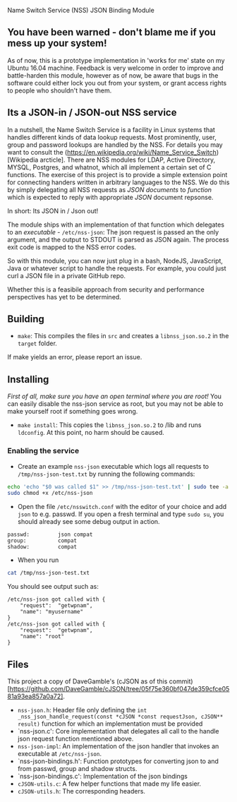 Name Switch Service (NSS) JSON Binding Module

## You have been warned - don't blame me if you mess up your system!
As of now, this is a prototype implementation in 'works for me' state on my Ubuntu 16.04 machine.
Feedback is very welcome in order to improve and battle-harden this module, however as of now, be aware that bugs in the software could either lock you out from your system, or grant access rights to people who shouldn't have them.


## Its a JSON-in / JSON-out NSS service
In a nutshell, the Name Switch Service is a facility in Linux systems that handles different kinds of data lookup requests.
Most prominently, user, group and password lookups are handled by the NSS.
For details you may want to consult the (https://en.wikipedia.org/wiki/Name_Service_Switch)[Wikipedia arcticle].
There are NSS modules for LDAP, Active Directory, MYSQL, Postgres, and whatnot, which all implement a certain set of C functions.
The exercise of this project is to provide a simple extension point for connecting handers written in arbitrary languages to the NSS.
We do this by simply delegating all NSS requests as *JSON documents* to *function* which is expected to reply with appropriate *JSON* document repsonse.

In short: Its JSON in / Json out!

The module ships with an implementation of that function which delegates to an *executable* - `/etc/nss-json`: The json request is passed an the only argument, and
the output to STDOUT is parsed as JSON again. The process exit code is mapped to the NSS error codes.

So with this module, you can now just plug in a bash, NodeJS, JavaScript, Java or whatever script to handle the requests. For example, you could just
curl a JSON file in a private GitHub repo.


Whether this is a feasibile approach from security and performance perspectives has yet to be determined.

## Building

* `make`: This compiles the files in `src` and creates a `libnss_json.so.2` in the `target` folder.

If make yields an error, please report an issue.

## Installing

*First of all, make sure you have an open terminal where you are root!* You can easily disable the nss-json service as root, but you may not be able to make yourself root if something goes wrong.

* `make install`: This copies the `libnss_json.so.2` to /lib and runs `ldconfig`. At this point, no harm should be caused.

### Enabling the service

* Create an example `nss-json` executable which logs all requests to `/tmp/nss-json-test.txt` by running the following commands:

```bash
echo 'echo "$0 was called $1" >> /tmp/nss-json-test.txt' | sudo tee -a /etc/nss-json
sudo chmod +x /etc/nss-json
```

* Open the file `/etc/nsswitch.conf` with the editor of your choice and add `json` to e.g. passwd. If you open a fresh terminal and type `sudo su`, you should already see some debug output in action.


```
passwd:         json compat
group:          compat
shadow:         compat
```

* When you run
```bash
cat /tmp/nss-json-test.txt
```

You should see output such as:

```
/etc/nss-json got called with {
	"request":	"getwpnam",
	"name":	"myusername"
}
/etc/nss-json got called with {
	"request":	"getwpnam",
	"name":	"root"
}
```


## Files

This project a copy of DaveGamble's (cJSON as of this commit)[https://github.com/DaveGamble/cJSON/tree/05f75e360bf047de359cfce0581a93ea857a0a72].

* `nss-json.h`: Header file only defining the `int _nss_json_handle_request(const *cJSON *const requestJson, cJSON** result)` function for which an implementation must be provided
* `nss-json.c': Core implementation that delegates all call to the handle json request function mentioned above.
* `nss-json-impl`: An implementation of the json handler that invokes an executable at `/etc/nss-json`.
* `nss-json-bindings.h': Function prototypes for converting json to and from passwd, group and shadow structs.
* `nss-json-bindings.c': Implementation of the json bindings
* `cJSON-utils.c`: A few helper functions that made my life easier.
* `cJSON-utils.h`: The corresponding headers.


